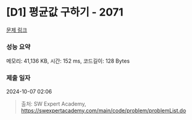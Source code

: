 # [D1] 평균값 구하기 - 2071 

[문제 링크](https://swexpertacademy.com/main/code/problem/problemDetail.do?contestProbId=AV5QRnJqA5cDFAUq) 

### 성능 요약

메모리: 41,136 KB, 시간: 152 ms, 코드길이: 128 Bytes

### 제출 일자

2024-10-07 02:06



> 출처: SW Expert Academy, https://swexpertacademy.com/main/code/problem/problemList.do